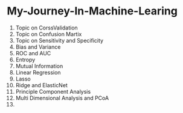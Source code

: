 # My-Journey-In-Machine-Learing
1.  Topic on CorssValidation 
2. Topic on Confusion Martix
3. Topic on Sensitivity and Specificity
4. Bias and Variance
5. ROC and AUC
6. Entropy
7. Mutual Information
8. Linear Regression
9. Lasso
10. Ridge and ElasticNet
11. Principle Component Analysis
12. Multi Dimensional Analysis and PCoA
13. 

